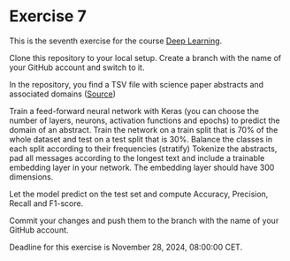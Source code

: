# Exercise 7

This is the seventh exercise for the course [Deep Learning](https://lehre.idh.uni-koeln.de/lehrveranstaltungen/wintersemester-2024-2025/deep-learning/).

Clone this repository to your local setup. Create a branch with the name of your GitHub account and switch to it.

In the repository, you find a TSV file with science paper abstracts and associated domains ([Source](https://data.mendeley.com/datasets/9rw3vkcfy4/2))

Train a feed-forward neural network with Keras (you can choose the number of layers, neurons, activation functions and epochs) to predict the domain of an abstract.
Train the network on a train split that is 70% of the whole dataset and test on a test split that is 30%. Balance the classes in each split according to their frequencies (stratify)
Tokenize the abstracts, pad all messages according to the longest text and include a trainable embedding layer in your network. The embedding layer should have 300 dimensions.

Let the model predict on the test set and compute Accuracy, Precision, Recall and F1-score.

Commit your changes and push them to the branch with the name of your GitHub account.

Deadline for this exercise is November 28, 2024, 08:00:00 CET.
